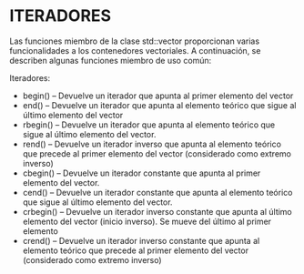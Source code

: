 # ITERADORES

Las funciones miembro de la clase std::vector proporcionan varias funcionalidades a los contenedores vectoriales. A continuación, se describen algunas funciones miembro de uso común:

Iteradores:
* begin() – Devuelve un iterador que apunta al primer elemento del vector
* end() – Devuelve un iterador que apunta al elemento teórico que sigue al último elemento del vector
* rbegin() – Devuelve un iterador que apunta al elemento teórico que sigue al último elemento del vector.
* rend() – Devuelve un iterador inverso que apunta al elemento teórico que precede al primer elemento del vector (considerado como extremo inverso)
* cbegin() – Devuelve un iterador constante que apunta al primer elemento del vector.
* cend() – Devuelve un iterador constante que apunta al elemento teórico que sigue al último elemento del vector.
* crbegin() – Devuelve un iterador inverso constante que apunta al último elemento del vector (inicio inverso). Se mueve del último al primer elemento
* crend() – Devuelve un iterador inverso constante que apunta al elemento teórico que precede al primer elemento del vector (considerado como extremo inverso)
 
